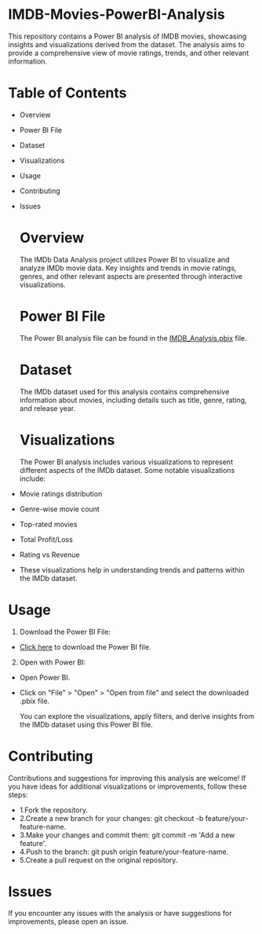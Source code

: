 # IMDB-Movies-PowerBI-Analysis

This repository contains a Power BI analysis of IMDB movies, showcasing insights and visualizations derived from the dataset. 
The analysis aims to provide a comprehensive view of movie ratings, trends, and other relevant information.

# Table of Contents

- Overview
- Power BI File
- Dataset
- Visualizations
- Usage
- Contributing
- Issues

  # Overview

  The IMDb Data Analysis project utilizes Power BI to visualize and analyze IMDb movie data.
  Key insights and trends in movie ratings, genres, and other relevant aspects are presented through interactive visualizations.

  # Power BI File

  The Power BI analysis file can be found in the [IMDB_Analysis.pbix](IMDB_Analysis.pbix) file.

   # Dataset

  The IMDb dataset used for this analysis contains comprehensive information about movies, including details such as title, genre, rating, and release year.
  
  # Visualizations

  The Power BI analysis includes various visualizations to represent different aspects of the IMDb dataset. Some notable visualizations include:

-  Movie ratings distribution
-  Genre-wise movie count
-  Top-rated movies
-  Total Profit/Loss
-  Rating vs Revenue
-  These visualizations help in understanding trends and patterns within the IMDb dataset.


  # Usage

 1. Download the Power BI File:

- [Click here](IMDB_Analysis.pbix) to download the Power BI file.

 2. Open with Power BI:

- Open Power BI.
- Click on "File" > "Open" > "Open from file" and select the downloaded .pbix file.

  You can explore the visualizations, apply filters, and derive insights from the IMDb dataset using this Power BI file.

# Contributing

Contributions and suggestions for improving this analysis are welcome! If you have ideas for additional visualizations or improvements, follow these steps:

- 1.Fork the repository.
- 2.Create a new branch for your changes: git checkout -b feature/your-feature-name.
- 3.Make your changes and commit them: git commit -m 'Add a new feature'.
- 4.Push to the branch: git push origin feature/your-feature-name.
- 5.Create a pull request on the original repository.


# Issues

If you encounter any issues with the analysis or have suggestions for improvements, please open an issue.

